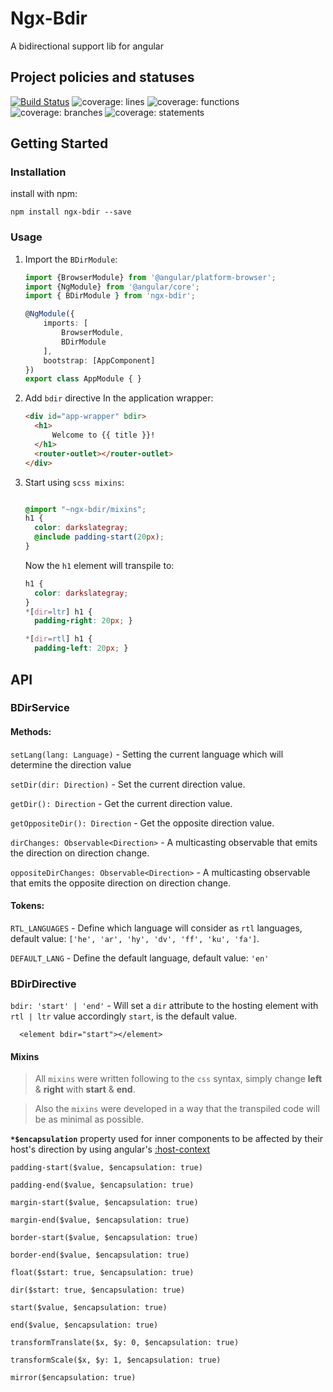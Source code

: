 # Ngx-Bdir
A bidirectional support lib for angular

## Project policies and statuses
[![Build Status](https://travis-ci.org/10bis/ngx-bdir.svg?branch=master)](https://travis-ci.org/10bis/ngx-bdir)
![coverage: lines](./coverage/badge-lines.svg)
![coverage: functions](./coverage/badge-functions.svg)
![coverage: branches](./coverage/badge-branches.svg)
![coverage: statements](./coverage/badge-statements.svg)
 
## Getting Started

### Installation

install with npm:

```npm install ngx-bdir --save```

### Usage

1. Import the `BDirModule`:

    ```ts
    import {BrowserModule} from '@angular/platform-browser';
    import {NgModule} from '@angular/core';
    import { BDirModule } from 'ngx-bdir';
    
    @NgModule({
        imports: [
            BrowserModule,
            BDirModule
        ],
        bootstrap: [AppComponent]
    })
    export class AppModule { }
    ```

2.  Add `bdir` directive In the application wrapper:

    ```html
    <div id="app-wrapper" bdir> 
      <h1>
          Welcome to {{ title }}!
      </h1>
      <router-outlet></router-outlet>
    </div>
    ```

3.  Start using `scss mixins`:
    ```scss

    @import "~ngx-bdir/mixins";
    h1 {
      color: darkslategray;
      @include padding-start(20px);
    }
    ```

    Now the `h1` element will transpile to:
    
    ```scss
    h1 {
      color: darkslategray;
    }
    *[dir=ltr] h1 {
      padding-right: 20px; }
    
    *[dir=rtl] h1 {
      padding-left: 20px; }
    ```

## API

### BDirService
#### Methods:
`setLang(lang: Language)` - Setting the current language which will determine the direction value

`setDir(dir: Direction)` - Set the current direction value.

`getDir(): Direction` - Get the current direction value.

`getOppositeDir(): Direction` - Get the opposite direction value.

`dirChanges: Observable<Direction>` - A multicasting observable that emits the direction on direction change.

`oppositeDirChanges: Observable<Direction>` - A multicasting observable that emits the opposite direction on direction change.

#### Tokens:
`RTL_LANGUAGES` - Define which language will consider as `rtl` languages, default value: `['he', 'ar', 'hy', 'dv', 'ff', 'ku', 'fa']`.

`DEFAULT_LANG` - Define the default language, default value: `'en'`

### BDirDirective
`bdir: 'start' | 'end'` - Will set a `dir` attribute to the hosting element with `rtl | ltr` value accordingly `start`, is the default value.
```angular2html
  <element bdir="start"></element>
```

#### Mixins
>All `mixins` were written following to the `css` syntax, simply change **left** & **right** with **start** & **end**.

>Also the `mixins` were developed in a way that the transpiled code will be as minimal as possible.

**`*$encapsulation`** property used for inner components to be affected by their host's direction by using angular's [:host-context](https://angular.io/guide/component-styles#host-context)

`padding-start($value, $encapsulation: true)`

`padding-end($value, $encapsulation: true)`

`margin-start($value, $encapsulation: true)`

`margin-end($value, $encapsulation: true)`

`border-start($value, $encapsulation: true)`

`border-end($value, $encapsulation: true)`

`float($start: true, $encapsulation: true)`

`dir($start: true, $encapsulation: true)`

`start($value, $encapsulation: true)`

`end($value, $encapsulation: true)`

`transformTranslate($x, $y: 0, $encapsulation: true)`

`transformScale($x, $y: 1, $encapsulation: true)`

`mirror($encapsulation: true)`
